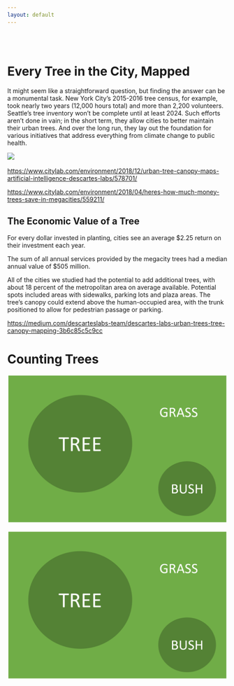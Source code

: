 ```yaml
---
layout: default
---
```



<br>
<br>


# Every Tree in the City, Mapped


It might seem like a straightforward question, but finding the answer can be a monumental task. New York City’s 2015-2016 tree census, for example, took nearly two years (12,000 hours total) and more than 2,200 volunteers. Seattle’s tree inventory won’t be complete until at least 2024. Such efforts aren’t done in vain; in the short term, they allow cities to better maintain their urban trees. And over the long run, they lay out the foundation for various initiatives that address everything from climate change to public health.

![](https://miro.medium.com/max/700/1*bZwTGQEI5rIteS4rC7TuSg.gif)


https://www.citylab.com/environment/2018/12/urban-tree-canopy-maps-artificial-intelligence-descartes-labs/578701/


https://www.citylab.com/environment/2018/04/heres-how-much-money-trees-save-in-megacities/559211/

## The Economic Value of a Tree

For every dollar invested in planting, cities see an average $2.25 return on their investment each year.

The sum of all annual services provided by the megacity trees had a median annual value of $505 million.

All of the cities we studied had the potential to add additional trees, with about 18 percent of the metropolitan area on average available. Potential spots included areas with sidewalks, parking lots and plaza areas. The tree’s canopy could extend above the human-occupied area, with the trunk positioned to allow for pedestrian passage or parking.


https://medium.com/descarteslabs-team/descartes-labs-urban-trees-tree-canopy-mapping-3b6c85c5c9cc



# Counting Trees

![](assets/img/foliage-determination.png)

<img src="./assets/img/foliage-determination.png" width="600" />


<br>
<br>
<br>


